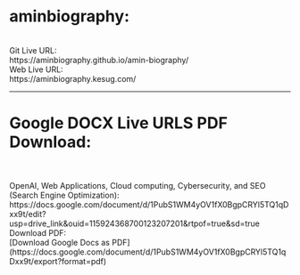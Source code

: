 <h1>aminbiography:</h1>
<br>
Git Live URL: 
<br>
https://aminbiography.github.io/amin-biography/
<br>
Web Live URL: 
<br>
https://aminbiography.kesug.com/ 

**********************************************************************************************************************************************************
<h1>Google DOCX Live URLS PDF Download:</h1> 
<br>
<br>
OpenAI, Web Applications, Cloud computing, Cybersecurity, and SEO (Search Engine Optimization):
<br>
https://docs.google.com/document/d/1PubS1WM4yOV1fX0BgpCRYl5TQ1qDxx9t/edit?usp=drive_link&ouid=115924368700123207201&rtpof=true&sd=true
<br>
Download PDF:
<br>
[Download Google Docs as PDF](https://docs.google.com/document/d/1PubS1WM4yOV1fX0BgpCRYl5TQ1qDxx9t/export?format=pdf)










